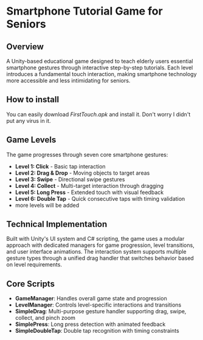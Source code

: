 # Smartphone Tutorial Game for Seniors

## Overview
A Unity-based educational game designed to teach elderly users essential smartphone gestures through interactive step-by-step tutorials. Each level introduces a fundamental touch interaction, making smartphone technology more accessible and less intimidating for seniors.

## How to install
You can easily download *FirstTouch.apk* and install it. Don't worry I didn't put any virus in it. 

## Game Levels
The game progresses through seven core smartphone gestures:
- **Level 1: Click** - Basic tap interaction
- **Level 2: Drag & Drop** - Moving objects to target areas  
- **Level 3: Swipe** - Directional swipe gestures
- **Level 4: Collect** - Multi-target interaction through dragging
- **Level 5: Long Press** - Extended touch with visual feedback
- **Level 6: Double Tap** - Quick consecutive taps with timing validation
- more levels will be added
  
## Technical Implementation
Built with Unity's UI system and C# scripting, the game uses a modular approach with dedicated managers for game progression, level transitions, and user interface animations. The interaction system supports multiple gesture types through a unified drag handler that switches behavior based on level requirements.

## Core Scripts
- **GameManager**: Handles overall game state and progression
- **LevelManager**: Controls level-specific interactions and transitions
- **SimpleDrag**: Multi-purpose gesture handler supporting drag, swipe, collect, and pinch zoom
- **SimplePress**: Long press detection with animated feedback
- **SimpleDoubleTap**: Double tap recognition with timing constraints
